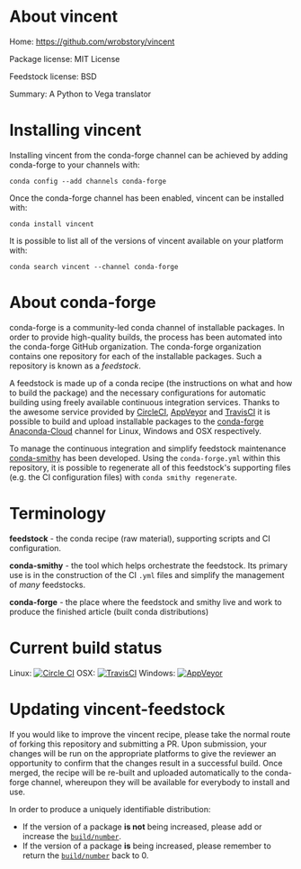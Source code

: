 About vincent
=============

Home: https://github.com/wrobstory/vincent

Package license: MIT License

Feedstock license: BSD

Summary: A Python to Vega translator



Installing vincent
==================

Installing vincent from the conda-forge channel can be achieved by adding conda-forge to your channels with:

```
conda config --add channels conda-forge
```

Once the conda-forge channel has been enabled, vincent can be installed with:

```
conda install vincent
```

It is possible to list all of the versions of vincent available on your platform with:

```
conda search vincent --channel conda-forge
```


About conda-forge
=================

conda-forge is a community-led conda channel of installable packages.
In order to provide high-quality builds, the process has been automated into the
conda-forge GitHub organization. The conda-forge organization contains one repository 
for each of the installable packages. Such a repository is known as a *feedstock*.

A feedstock is made up of a conda recipe (the instructions on what and how to build
the package) and the necessary configurations for automatic building using freely
available continuous integration services. Thanks to the awesome service provided by
[CircleCI](https://circleci.com/), [AppVeyor](http://www.appveyor.com/)
and [TravisCI](https://travis-ci.org/) it is possible to build and upload installable
packages to the [conda-forge](https://anaconda.org/conda-forge)
[Anaconda-Cloud](http://docs.anaconda.org/) channel for Linux, Windows and OSX respectively.

To manage the continuous integration and simplify feedstock maintenance
[conda-smithy](http://github.com/conda-forge/conda-smithy) has been developed.
Using the ``conda-forge.yml`` within this repository, it is possible to regenerate all of
this feedstock's supporting files (e.g. the CI configuration files) with ``conda smithy regenerate``.


Terminology
===========

**feedstock** - the conda recipe (raw material), supporting scripts and CI configuration.

**conda-smithy** - the tool which helps orchestrate the feedstock.
                   Its primary use is in the construction of the CI ``.yml`` files
                   and simplify the management of *many* feedstocks.

**conda-forge** - the place where the feedstock and smithy live and work to
                  produce the finished article (built conda distributions)

Current build status
====================
Linux: [![Circle CI](https://circleci.com/gh/conda-forge/vincent-feedstock.svg?style=svg)](https://circleci.com/gh/conda-forge/vincent-feedstock)
OSX: [![TravisCI](https://travis-ci.org/conda-forge/vincent-feedstock.svg?branch=master)](https://travis-ci.org/conda-forge/vincent-feedstock) 
Windows: [![AppVeyor](https://ci.appveyor.com/api/projects/status/github/conda-forge/vincent-feedstock?svg=True)](https://ci.appveyor.com/project/conda-forge/vincent-feedstock/branch/master)


Updating vincent-feedstock
==========================

If you would like to improve the vincent recipe, please take the normal
route of forking this repository and submitting a PR. Upon submission, your changes will
be run on the appropriate platforms to give the reviewer an opportunity to confirm that the
changes result in a successful build. Once merged, the recipe will be re-built and uploaded
automatically to the conda-forge channel, whereupon they will be available for everybody to
install and use.

In order to produce a uniquely identifiable distribution:
 * If the version of a package **is not** being increased, please add or increase
   the [``build/number``](http://conda.pydata.org/docs/building/meta-yaml.html#build-number-and-string). 
 * If the version of a package **is** being increased, please remember to return
   the [``build/number``](http://conda.pydata.org/docs/building/meta-yaml.html#build-number-and-string)
   back to 0.
